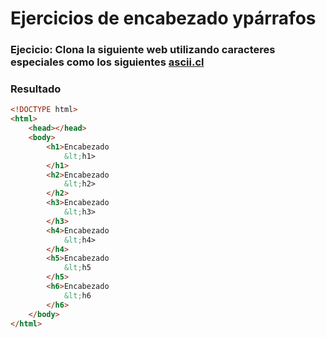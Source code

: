 # Ejercicios de encabezado ypárrafos

### Ejecicio: Clona la siguiente web utilizando caracteres especiales como los siguientes [ascii.cl](https://ascii.cl/es/codigos-html.htm)

### Resultado
~~~html
<!DOCTYPE html>
<html>
    <head></head>
    <body>
        <h1>Encabezado
            &lt;h1>
        </h1>
        <h2>Encabezado
            &lt;h2>
        </h2>
        <h3>Encabezado
            &lt;h3>
        </h3>
        <h4>Encabezado
            &lt;h4>
        </h4>
        <h5>Encabezado
            &lt;h5
        </h5>
        <h6>Encabezado
            &lt;h6
        </h6>
    </body>
</html>
~~~